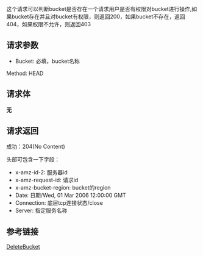 这个请求可以判断bucket是否存在一个请求用户是否有权限对bucket进行操作,如果bucket存在并且对bucket有权限，则返回200，如果bucket不存在，返回404，如果权限不允许，则返回403
## 请求参数
- Bucket: 必填，bucket名称

Method: HEAD

## 请求体
**无**

## 请求返回
成功：204(No Content)

头部可包含一下字段：
- x-amz-id-2: 服务器id
- x-amz-request-id: 请求id
- x-amz-bucket-region: bucket的region
- Date: 日期/Wed, 01 Mar  2006 12:00:00 GMT
- Connection: 底层tcp连接状态/close
- Server: 指定服务名称

## 参考链接
[DeleteBucket](https://docs.aws.amazon.com/AmazonS3/latest/API/API_DeleteBucket.html)